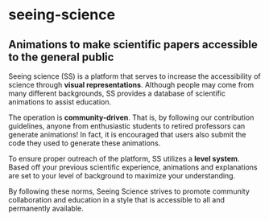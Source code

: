 # seeing-science

## Animations to make scientific papers accessible to the general public

Seeing science (SS) is a platform that serves to increase the accessibility of science through <b>visual representations</b>. Although people may come from many different backgrounds, SS provides a database of scientific animations to assist education.
			
The operation is <b>community-driven</b>. That is, by following our contribution guidelines, anyone from enthusiastic students to retired professors can generate animations! In fact, it is encouraged that users also submit the code they used to generate these animations.

To ensure proper outreach of the platform, SS utilizes a <b>level system</b>. Based off your previous scientific experience, animations and explanations are set to your level of background to maximize your understanding.

By following these norms, Seeing Science strives to promote community collaboration and education in a style that is accessible to all and permanently available.